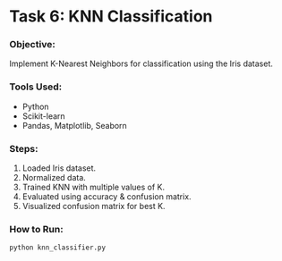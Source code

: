 # Task 6: KNN Classification

### Objective:
Implement K-Nearest Neighbors for classification using the Iris dataset.

### Tools Used:
- Python
- Scikit-learn
- Pandas, Matplotlib, Seaborn

### Steps:
1. Loaded Iris dataset.
2. Normalized data.
3. Trained KNN with multiple values of K.
4. Evaluated using accuracy & confusion matrix.
5. Visualized confusion matrix for best K.

### How to Run:
```bash
python knn_classifier.py
